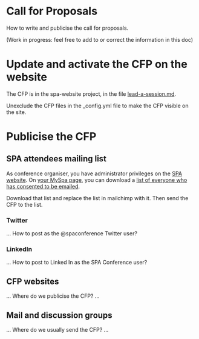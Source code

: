 # Call for Proposals

How to write and publicise the call for proposals.

(Work in progress: feel free to add to or correct the information in this doc)


# Update and activate the CFP on the website

The CFP is in the spa-website project, in the file [lead-a-session.md](https://github.com/spaconference/spa-website/blob/master/lead-a-session.md).

Unexclude the CFP files in the _config.yml file to make the CFP visible on the site.

# Publicise the CFP

## SPA attendees mailing list

As conference organiser, you have administrator privileges on the [SPA website](https://spaconference.org). On [your MySpa page](https://spaconference.org/scripts/myprofile.php), you can download a [list of everyone who has consented to be emailed](https://spaconference.org/scripts/org/users-csv.php).

Download that list and replace the list in mailchimp with it.  Then send the CFP to the list.

### Twitter

... How to post as the @spaconference Twitter user?

### LinkedIn

... How to post to Linked In as the SPA Conference user?

## CFP websites

... Where do we publicise the CFP? ...

## Mail and discussion groups

... Where do we usually send the CFP? ...

